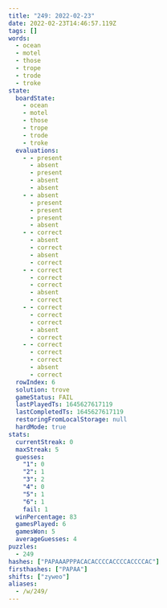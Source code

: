 ```yaml
---
title: "249: 2022-02-23"
date: 2022-02-23T14:46:57.119Z
tags: []
words:
  - ocean
  - motel
  - those
  - trope
  - trode
  - troke
state:
  boardState:
    - ocean
    - motel
    - those
    - trope
    - trode
    - troke
  evaluations:
    - - present
      - absent
      - present
      - absent
      - absent
    - - absent
      - present
      - present
      - present
      - absent
    - - correct
      - absent
      - correct
      - absent
      - correct
    - - correct
      - correct
      - correct
      - absent
      - correct
    - - correct
      - correct
      - correct
      - absent
      - correct
    - - correct
      - correct
      - correct
      - absent
      - correct
  rowIndex: 6
  solution: trove
  gameStatus: FAIL
  lastPlayedTs: 1645627617119
  lastCompletedTs: 1645627617119
  restoringFromLocalStorage: null
  hardMode: true
stats:
  currentStreak: 0
  maxStreak: 5
  guesses:
    "1": 0
    "2": 1
    "3": 2
    "4": 0
    "5": 1
    "6": 1
    fail: 1
  winPercentage: 83
  gamesPlayed: 6
  gamesWon: 5
  averageGuesses: 4
puzzles:
  - 249
hashes: ["PAPAAAPPPACACACCCCACCCCACCCCAC"]
firsthashes: ["PAPAA"]
shifts: ["zyweo"]
aliases:
  - /w/249/
---
```

<!-- more -->
